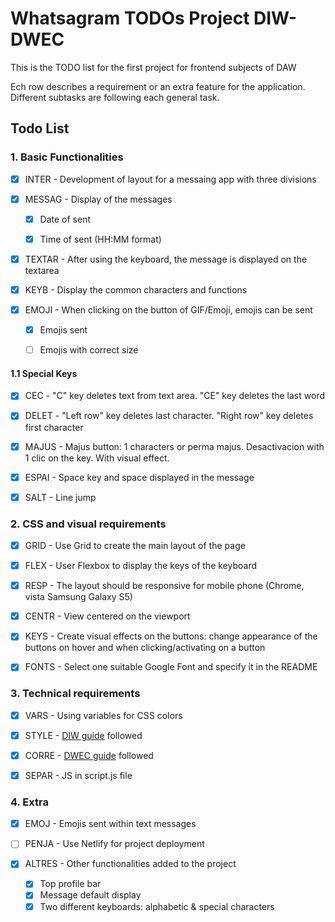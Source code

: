 # Whatsagram TODOs Project DIW-DWEC

This is the TODO list for the first project for frontend subjects of DAW

Ech row describes a requirement or an extra feature for the application. Different subtasks are following each general task.

## **Todo List**

### 1. Basic Functionalities
- [x] INTER - Development of layout for a messaing app with three divisions


- [x] MESSAG - Display of the messages
    - [x] Date of sent
    - [x] Time of sent (HH:MM format)


- [x] TEXTAR - After using the keyboard, the message is displayed on the textarea


- [X] KEYB - Display the common characters and functions


- [X] EMOJI - When clicking on the button of GIF/Emoji, emojis can be sent
  - [x] Emojis sent
  - [ ] Emojis with correct size


#### 1.1 Special Keys
- [x] CEC - "C" key deletes text from text area. "CE" key deletes the last word


- [x] DELET - "Left row" key deletes last character. "Right row" key deletes first character


- [x] MAJUS - Majus button: 1 characters or perma majus. Desactivacion with 1 clic on the key. With visual effect.


- [x] ESPAI - Space key and space displayed in the message


- [x] SALT - Line jump


### 2. CSS and visual requirements

- [x] GRID - Use Grid to create the main layout of the page


- [x] FLEX -  User Flexbox to display the keys of the keyboard


- [x] RESP - The layout should be responsive for mobile phone (Chrome, vista Samsung Galaxy S5)


- [x] CENTR - View centered on the viewport


- [x] KEYS - Create visual effects on the buttons: change appearance of the buttons on hover and when clicking/activating on a button


- [x] FONTS - Select one suitable Google Font and specify it in the README


### 3. Technical requirements

- [x] VARS - Using variables for CSS colors


- [x] STYLE - [DIW guide](https://docs.google.com/document/d/1XgEweoKsHu3U7dW0ieL5uvmHPCljXzoBcc3HAqEd9Ms) followed


- [x] CORRE - [DWEC guide](https://docs.google.com/document/d/14XmBU8qXZmJogA8R4YJPTjL-tCHOjUC3AL2Crt5XUEo) followed


- [x] SEPAR - JS in script.js file

### 4. Extra

- [x] EMOJ - Emojis sent within text messages


- [ ] PENJA - Use Netlify for project deployment


- [x] ALTRES - Other functionalities added to the project
  - [x] Top profile bar
  - [x] Message default display
  - [x] Two different keyboards: alphabetic & special characters